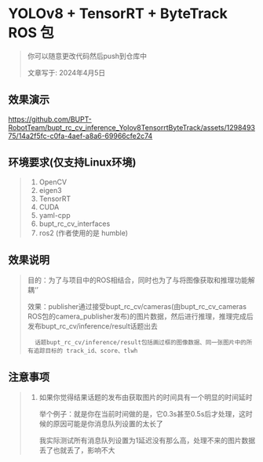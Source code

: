 # YOLOv8 + TensorRT + ByteTrack ROS 包

> 你可以随意更改代码然后push到仓库中
> 
> 文章写于: 2024年4月5日

## 效果演示
https://github.com/BUPT-RobotTeam/bupt_rc_cv_inference_Yolov8TensorrtByteTrack/assets/129849375/14a2f5fc-c0fa-4aef-a8a6-69966cfe2c74

## 环境要求(仅支持Linux环境)

> 1. OpenCV
> 2. eigen3
> 3. TensorRT
> 4. CUDA
> 5. yaml-cpp
> 6. bupt_rc_cv_interfaces
> 7. ros2 (作者使用的是 humble)

## 效果说明
> 目的：为了与项目中的ROS相结合，同时也为了与将图像获取和推理功能解耦‘’
>
> 效果：publisher通过接受bupt_rc_cv/cameras(由bupt_rc_cv_cameras ROS包的camera_publisher发布)的图片数据，然后进行推理，推理完成后发布bupt_rc_cv/inference/result话题出去
> 
>       话题bupt_rc_cv/inference/result包括画过框的图像数据、同一张图片中的所有追踪目标的 track_id、score、tlwh

## 注意事项
> 1. 如果你觉得结果话题的发布由获取图片的时间具有一个明显的时间延时
> 
>    举个例子：就是你在当前时间做的是，它0.3s甚至0.5s后才处理，这时候的原因可能是你消息队列设置的太长了
>    
>    我实际测试所有消息队列设置为1延迟没有那么高，处理不来的图片数据丢了也就丢了，影响不大
